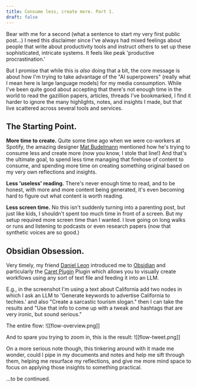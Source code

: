 ```yaml
---
title: Consume less, create more. Part 1.
draft: false
---
```

Bear with me for a second (what a sentence to start my very first public post...) I need this disclaimer since I've always had mixed feelings about people that write about productivity tools and instruct others to set up these sophisticated, intricate systems. It feels like peak 'productive procrastination.' 

But I promise that while this is *also* doing that a bit, the core message is about how I'm trying to take advantage of the "AI superpowers" (really what I mean here is large language models) for my media consumption. While I've been quite good about accepting that there's not enough time in the world to read the gazillion papers, articles, threads I've bookmarked, I find it harder to ignore the many highlights, notes, and insights I made, but that live scattered across several tools and services. 

## The Starting Point.
**More time to create.** Quite some time ago when we were co-workers at Spotify, the amazing designer [Mat Budelmann](https://substack.com/@practicingdesign) mentioned how he's trying to consume less and create more (now you know, I stole that line!) And that's the ultimate goal, to spend less time managing that firehose of content to consume, and spending more time on creating something original based on my very own reflections and insights. 

**Less 'useless' reading.** There's never enough time to read, and to be honest, with more and more content being generated, it's even becoming hard to figure out what content is worth reading.

**Less screen time.** No this isn't suddenly turning into a parenting post, but just like kids, I shouldn't spent too much time in front of a screen. But my setup required more screen time than I wanted. I love going on long walks or runs and listening to podcasts or even research papers (now that synthetic voices are so good.)

## Obsidian Obsession.
Very timely, my friend [Daniel Leon](https://www.linkedin.com/in/danielandresleon) introduced me to [Obsidian](https://obsidian.md/) and particularly the [Caret Plugin](https://caretplugin.ai/) Plugin which allows you to visually create workflows using any sort of text file and feeding it into an LLM. 

E.g., in the screenshot I'm using a text about California add two nodes in which I ask an LLM to 'Generate keywords to advertise California to techies.' and also "Create a sarcastic tourism slogan." then I can take the results and "Use that info to come up with a tweak and hashtags that are very ironic, but sound serious."

The entire flow:
![[flow-overview.png]]

And to spare you trying to zoom in, this is the result: 
![[flow-tweet.png]]


On a more serious note though, this tinkering around with it made me wonder, could I pipe in my documents and notes and help me sift through them, helping me resurface my reflections, and give me more mind space to focus on applying those insights to something practical.

...to be continued.